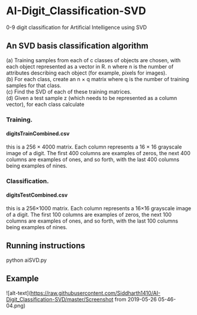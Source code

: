 # AI-Digit_Classification-SVD
0-9 digit classification for Artificial Intelligence using SVD

## An SVD basis classification algorithm
  (a) Training samples from each of c classes of objects are chosen, with each object represented
      as a vector in R. n where n is the number of attributes describing each object (for example, pixels for images).  
  (b) For each class, create an n × q matrix where q is the number of training samples for that class. </br>
  (c) Find the SVD of each of these training matrices.</br>
  (d) Given a test sample z (which needs to be represented as a column vector), for each class calculate
### Training.
#### digitsTrainCombined.csv
this is a 256 × 4000 matrix. Each column represents a 16 × 16 grayscale image of a digit. The first 400 columns are examples of zeros, the
next 400 columns are examples of ones, and so forth, with the last 400 columns being
examples of nines.

### Classification.
#### digitsTestCombined.csv
this is a 256×1000 matrix. Each column represents a 16×16 grayscale image of a digit. The first 100 columns are examples of zeros, the next 100 columns are examples of ones, and so forth, with the last 100 columns being examples of nines.

## Running instructions
python aiSVD.py
## Example
![alt-text](https://raw.githubusercontent.com/Siddharth1410/AI-Digit_Classification-SVD/master/Screenshot from 2019-05-26 05-46-04.png)
